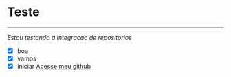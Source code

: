 # Teste
***
*Estou testando a integracao de repositorios*
- [x] boa
- [x] vamos
- [x] iniciar 
[Acesse meu github](https://github.com/MaksonViini/Teste/edit/master/README.md)
